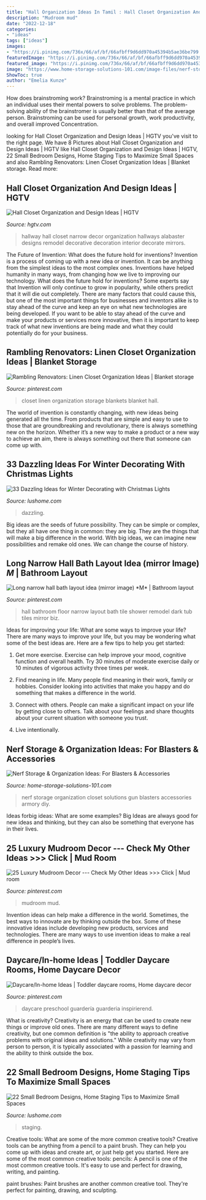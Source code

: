```yaml
---
title: "Hall Organization Ideas In Tamil : Hall Closet Organization And Design Ideas"
description: "Mudroom mud"
date: "2022-12-18"
categories:
- "ideas"
tags: ["ideas"]
images:
- "https://i.pinimg.com/736x/66/af/bf/66afbff9d6dd970a45394b5ae36be799.jpg"
featuredImage: "https://i.pinimg.com/736x/66/af/bf/66afbff9d6dd970a45394b5ae36be799.jpg"
featured_image: "https://i.pinimg.com/736x/66/af/bf/66afbff9d6dd970a45394b5ae36be799.jpg"
image: "https://www.home-storage-solutions-101.com/image-files/nerf-storage-andrea.jpg"
ShowToc: true
author: "Emelia Kunze"
---
```



How does brainstroming work?
Brainstroming is a mental practice in which an individual uses their mental powers to solve problems. The problem-solving ability of the brainstromer is usually better than that of the average person. Brainstroming can be used for personal growth, work productivity, and overall improved Concentration.

	

		
looking for Hall Closet Organization and Design Ideas | HGTV you've visit to the right page. We have 8 Pictures about Hall Closet Organization and Design Ideas | HGTV like Hall Closet Organization and Design Ideas | HGTV, 22 Small Bedroom Designs, Home Staging Tips to Maximize Small Spaces and also Rambling Renovators: Linen Closet Organization Ideas | Blanket storage. Read more:
		
    
## Hall Closet Organization And Design Ideas | HGTV

<img loading=lazy src="http://hgtvhome.sndimg.com/content/dam/images/hgrm/fullset/2011/7/13/13/SP0475_alabaster-hall_s4x3.jpg.rend.hgtvcom.1280.960.suffix/1405447853793.jpeg" onerror="this.onerror=null;this.src='https://tse2.mm.bing.net/th?id=OIP.6WbqOI5dn5h14c3M02pkXgHaFj&amp;pid=15.1';" alt="Hall Closet Organization and Design Ideas | HGTV">

_Source: hgtv.com_

>hallway hall closet narrow decor organization hallways alabaster designs remodel decorative decoration interior decorate mirrors. 

	

The Future of Invention: What does the future hold for inventions?
Invention is a process of coming up with a new idea or invention. It can be anything from the simplest ideas to the most complex ones. Inventions have helped humanity in many ways, from changing how we live to improving our technology. What does the future hold for inventions? Some experts say that Invention will only continue to grow in popularity, while others predict that it will die out completely. There are many factors that could cause this, but one of the most important things for businesses and inventors alike is to stay ahead of the curve and keep an eye on what new technologies are being developed. If you want to be able to stay ahead of the curve and make your products or services more innovative, then it is important to keep track of what new inventions are being made and what they could potentially do for your business.

    
## Rambling Renovators: Linen Closet Organization Ideas | Blanket Storage

<img loading=lazy src="https://i.pinimg.com/736x/66/af/bf/66afbff9d6dd970a45394b5ae36be799.jpg" onerror="this.onerror=null;this.src='https://tse1.mm.bing.net/th?id=OIP.6Hu8qIcJg-JRR2DI2U_LkQHaLF&amp;pid=15.1';" alt="Rambling Renovators: Linen Closet Organization Ideas | Blanket storage">

_Source: pinterest.com_

>closet linen organization storage blankets blanket hall. 

	

The world of invention is constantly changing, with new ideas being generated all the time. From products that are simple and easy to use to those that are groundbreaking and revolutionary, there is always something new on the horizon. Whether it’s a new way to make a product or a new way to achieve an aim, there is always something out there that someone can come up with.

    
## 33 Dazzling Ideas For Winter Decorating With Christmas Lights

<img loading=lazy src="https://www.lushome.com/wp-content/uploads/2015/01/winter-decorating-christmas-lights-house-exterior-28.jpg" onerror="this.onerror=null;this.src='https://tse1.mm.bing.net/th?id=OIP.75MHbIYvIYR8zG6AQJA0uAHaEv&amp;pid=15.1';" alt="33 Dazzling Ideas for Winter Decorating with Christmas Lights">

_Source: lushome.com_

>dazzling. 

	

Big ideas are the seeds of future possibility. They can be simple or complex, but they all have one thing in common: they are big. They are the things that will make a big difference in the world. With big ideas, we can imagine new possibilities and remake old ones. We can change the course of history.

    
## Long Narrow Hall Bath Layout Idea (mirror Image) *M* | Bathroom Layout

<img loading=lazy src="https://i.pinimg.com/736x/d1/77/c8/d177c88d103a4e2ccf23eea75a093e0a--mirror-image-hall.jpg" onerror="this.onerror=null;this.src='https://tse4.mm.bing.net/th?id=OIP.gdN7FugGHtEe7NSvcAcccgHaLH&amp;pid=15.1';" alt="Long narrow hall bath layout idea (mirror image) *M* | Bathroom layout">

_Source: pinterest.com_

>hall bathroom floor narrow layout bath tile shower remodel dark tub tiles mirror biz. 

	

Ideas for improving your life: What are some ways to improve your life?
There are many ways to improve your life, but you may be wondering what some of the best ideas are. Here are a few tips to help you get started:
1. Get more exercise. Exercise can help improve your mood, cognitive function and overall health. Try 30 minutes of moderate exercise daily or 10 minutes of vigorous activity three times per week.

2. Find meaning in life. Many people find meaning in their work, family or hobbies. Consider looking into activities that make you happy and do something that makes a difference in the world.

3. Connect with others. People can make a significant impact on your life by getting close to others. Talk about your feelings and share thoughts about your current situation with someone you trust.

4. Live intentionally.

    
## Nerf Storage &amp; Organization Ideas: For Blasters &amp; Accessories

<img loading=lazy src="https://www.home-storage-solutions-101.com/image-files/nerf-storage-andrea.jpg" onerror="this.onerror=null;this.src='https://tse3.mm.bing.net/th?id=OIP.kBhlga-0x_rIpAs_kcJ6kQHaKk&amp;pid=15.1';" alt="Nerf Storage &amp; Organization Ideas: For Blasters &amp; Accessories">

_Source: home-storage-solutions-101.com_

>nerf storage organization closet solutions gun blasters accessories armory diy. 

	

Ideas forbig ideas: What are some examples?
Big Ideas are always good for new ideas and thinking, but they can also be something that everyone has in their lives.

    
## 25 Luxury Mudroom Decor --- Check My Other Ideas &gt;&gt;&gt; Click | Mud Room

<img loading=lazy src="https://i.pinimg.com/736x/84/99/d5/8499d5c9dd40dc13d24ab85e6720009f--mudrooms-with-laundry-laundry-rooms.jpg" onerror="this.onerror=null;this.src='https://tse4.mm.bing.net/th?id=OIP.L9dWeLzvgFBgHUmkPqtZ1QHaLG&amp;pid=15.1';" alt="25 Luxury Mudroom Decor --- Check My Other Ideas &gt;&gt;&gt; Click | Mud room">

_Source: pinterest.com_

>mudroom mud. 

	

Invention ideas can help make a difference in the world. Sometimes, the best ways to innovate are by thinking outside the box. Some of these innovative ideas include developing new products, services and technologies. There are many ways to use invention ideas to make a real difference in people’s lives.

    
## Daycare/In-home Ideas | Toddler Daycare Rooms, Home Daycare Decor

<img loading=lazy src="https://i.pinimg.com/736x/53/a5/17/53a51744403a6ab8ea90a8b259f13449.jpg" onerror="this.onerror=null;this.src='https://tse3.mm.bing.net/th?id=OIP.CRPBCk4_vDFLoHx-nsD5YAHaJ3&amp;pid=15.1';" alt="Daycare/In-home Ideas | Toddler daycare rooms, Home daycare decor">

_Source: pinterest.com_

>daycare preschool guardería guarderia inspirierend. 

	

What is creativity?
Creativity is an energy that can be used to create new things or improve old ones. There are many different ways to define creativity, but one common definition is "the ability to approach creative problems with original ideas and solutions." While creativity may vary from person to person, it is typically associated with a passion for learning and the ability to think outside the box.

    
## 22 Small Bedroom Designs, Home Staging Tips To Maximize Small Spaces

<img loading=lazy src="https://www.lushome.com/wp-content/uploads/2015/05/small-spaces-bedroom-designs-decorating-ideas-20.jpg" onerror="this.onerror=null;this.src='https://tse3.mm.bing.net/th?id=OIP.IKyDU-Sv_hhBut0qFMlepwHaJ3&amp;pid=15.1';" alt="22 Small Bedroom Designs, Home Staging Tips to Maximize Small Spaces">

_Source: lushome.com_

>staging. 

	

Creative tools: What are some of the more common creative tools?
Creative tools can be anything from a pencil to a paint brush. They can help you come up with ideas and create art, or just help get you started. Here are some of the most common creative tools:
pencils: A pencil is one of the most common creative tools. It's easy to use and perfect for drawing, writing, and painting.

paint brushes: Paint brushes are another common creative tool. They're perfect for painting, drawing, and sculpting.

